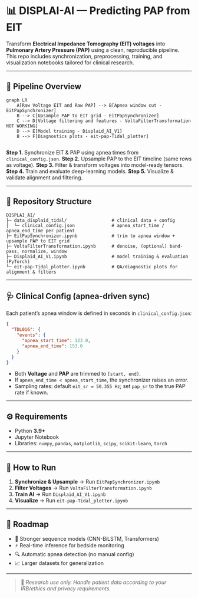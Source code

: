 # 📊 DISPLAI-AI — Predicting PAP from EIT

Transform **Electrical Impedance Tomography (EIT) voltages** into **Pulmonary Artery Pressure (PAP)** using a clean, reproducible pipeline.  
This repo includes synchronization, preprocessing, training, and visualization notebooks tailored for clinical research.

---

## 🚀 Pipeline Overview

```mermaid
graph LR
    A[Raw Voltage EIT and Raw PAP] --> B[Apnea window cut - EitPapSynchronizer]  
    B --> C[Upsample PAP to EIT grid - EitPapSynchronizer]
    C --> D[Voltage filtering and features - VoltaFilterTransformation NOT WORKING]
    D --> E[Model training - Displaid_AI_V1]
    B --> F[Diagnostics plots - eit-pap-Tidal_plotter]
    
```

**Step 1.** Synchronize EIT & PAP using apnea times from `clinical_config.json`.
**Step 2.** Upsample PAP to the EIT timeline (same rows as voltage).
**Step 3.** Filter & transform voltages into model-ready tensors.
**Step 4.** Train and evaluate deep-learning models.
**Step 5.** Visualize & validate alignment and filtering.

---

## 📂 Repository Structure

```
DISPLAI_AI/
├─ data_displaid_tidal/                 # clinical data + config
│  └─ clinical_config.json              # apnea_start_time / apnea_end_time per patient
├─ EitPapSynchronizer.ipynb             # trim to apnea window + upsample PAP to EIT grid
├─ VoltaFilterTransformation.ipynb      # denoise, (optional) band-pass, normalize, window
├─ Displaid_AI_V1.ipynb                 # model training & evaluation (PyTorch)
└─ eit-pap-Tidal_plotter.ipynb          # QA/diagnostic plots for alignment & filters
```

---

## 🩺 Clinical Config (apnea-driven sync)

Each patient’s apnea window is defined in seconds in `clinical_config.json`:

```json
{
  "TDL016": {
    "events": {
      "apnea_start_time": 123.0,
      "apnea_end_time": 153.0
    }
  }
}
```

* Both **Voltage** and **PAP** are trimmed to `[start, end)`.
* If `apnea_end_time < apnea_start_time`, the synchronizer raises an error.
* Sampling rates: default `eit_sr = 50.355 Hz`; set `pap_sr` to the true PAP rate if known.

---

## ⚙️ Requirements

* Python **3.9+**
* Jupyter Notebook
* Libraries:
  `numpy`, `pandas`, `matplotlib`, `scipy`, `scikit-learn`, `torch`

---

## 🔧 How to Run

1. **Synchronize & Upsample** → Run `EitPapSynchronizer.ipynb`
2. **Filter Voltages** → Run `VoltaFilterTransformation.ipynb`
3. **Train AI** → Run `Displaid_AI_V1.ipynb`
4. **Visualize** → Run `eit-pap-Tidal_plotter.ipynb`

---

## 🔮 Roadmap

* 🧠 Stronger sequence models (CNN-BiLSTM, Transformers)
* ⚡ Real-time inference for bedside monitoring
* 🔍 Automatic apnea detection (no manual config)
* 📈 Larger datasets for generalization

---

> 📌 *Research use only. Handle patient data according to your IRB/ethics and privacy requirements.*
